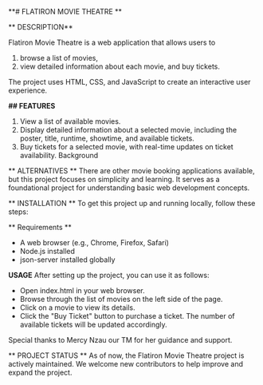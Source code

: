 

**# FLATIRON MOVIE THEATRE **



** DESCRIPTION**


Flatiron Movie Theatre is a web application that allows users to 
1. browse a list of movies,
2. view detailed information about each movie, and buy tickets.

 The project uses HTML, CSS, and JavaScript to create an interactive user experience.

**## FEATURES**
1. View a list of available movies.
2. Display detailed information about a selected movie, including the poster, title, runtime, showtime, and available tickets.
3. Buy tickets for a selected movie, with real-time updates on ticket availability.
Background


** ALTERNATIVES **
There are other movie booking applications available, but this project focuses on simplicity and learning. It serves as a foundational project for understanding basic web development concepts.



** INSTALLATION **
To get this project up and running locally, follow these steps:

 ** Requirements **
- A web browser (e.g., Chrome, Firefox, Safari)
- Node.js installed
- json-server installed globally

**USAGE**
After setting up the project, you can use it as follows:

- Open index.html in your web browser.
- Browse through the list of movies on the left side of the page.
- Click on a movie to view its details.
 - Click the "Buy Ticket" button to purchase a ticket. The number of available tickets will be updated accordingly.




Special thanks to Mercy Nzau our TM for her  guidance and support.



** PROJECT STATUS **
As of now, the Flatiron Movie Theatre project is actively maintained. We welcome new contributors to help improve and expand the project.
